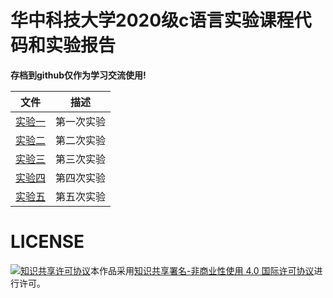 # 华中科技大学2020级c语言实验课程代码和实验报告
**存档到github仅作为学习交流使用!**

|  文件   | 描述  |
|  :----:  | :----: |
| [实验一](https://github.com/yllhwa/cexperiment/tree/master/yll/1)  | 第一次实验 |
| [实验二](https://github.com/yllhwa/cexperiment/tree/master/yll/2)  | 第二次实验 |
| [实验三](https://github.com/yllhwa/cexperiment/tree/master/yll/3)  | 第三次实验 |
| [实验四](https://github.com/yllhwa/cexperiment/tree/master/yll/4)  | 第四次实验 |
| [实验五](https://github.com/yllhwa/cexperiment/tree/master/yll/5)  | 第五次实验 |

# LICENSE

<a rel="license" href="http://creativecommons.org/licenses/by-nc/4.0/"><img alt="知识共享许可协议" style="border-width:0" src="https://i.creativecommons.org/l/by-nc/4.0/88x31.png" /></a>本作品采用<a rel="license" href="http://creativecommons.org/licenses/by-nc/4.0/">知识共享署名-非商业性使用 4.0 国际许可协议</a>进行许可。



